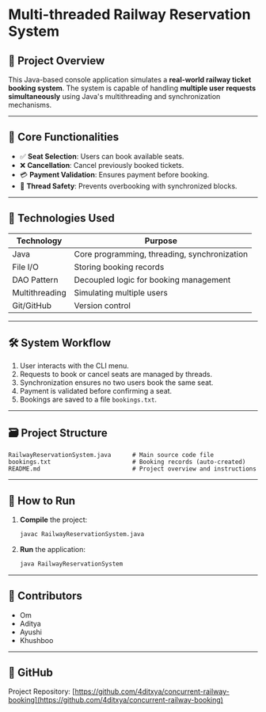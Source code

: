 # Multi-threaded Railway Reservation System

## 📌 Project Overview
This Java-based console application simulates a **real-world railway ticket booking system**. The system is capable of handling **multiple user requests simultaneously** using Java's multithreading and synchronization mechanisms.

---

## 🎯 Core Functionalities
- ✅ **Seat Selection**: Users can book available seats.
- ❌ **Cancellation**: Cancel previously booked tickets.
- 💳 **Payment Validation**: Ensures payment before booking.
- 🧵 **Thread Safety**: Prevents overbooking with synchronized blocks.

---

## 🔧 Technologies Used
| Technology | Purpose |
|-----------|---------|
| Java      | Core programming, threading, synchronization |
| File I/O  | Storing booking records |
| DAO Pattern | Decoupled logic for booking management |
| Multithreading | Simulating multiple users |
| Git/GitHub | Version control |

---

## 🛠️ System Workflow
1. User interacts with the CLI menu.
2. Requests to book or cancel seats are managed by threads.
3. Synchronization ensures no two users book the same seat.
4. Payment is validated before confirming a seat.
5. Bookings are saved to a file `bookings.txt`.

---

## 🗃️ Project Structure
```
RailwayReservationSystem.java      # Main source code file
bookings.txt                       # Booking records (auto-created)
README.md                          # Project overview and instructions
```

---

## 🚀 How to Run
1. **Compile** the project:
   ```bash
   javac RailwayReservationSystem.java
   ```

2. **Run** the application:
   ```bash
   java RailwayReservationSystem
   ```

---

## 📌 Contributors
- Om
- Aditya
- Ayushi
- Khushboo

---

## 🔗 GitHub
Project Repository: [https://github.com/4ditxya/concurrent-railway-booking](https://github.com/4ditxya/concurrent-railway-booking)
